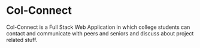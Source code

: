 # Col-Connect
Col-Connect is a Full Stack Web Application in which college students can contact and communicate with peers and seniors and discuss about project related stuff.
